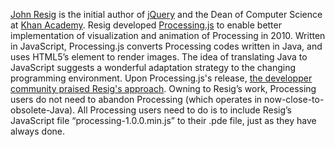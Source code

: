 [John Resig](http://ejohn.org/about/) is the initial author of [jQuery](https://jquery.com/) and the Dean of Computer Science at [Khan Academy](https://www.khanacademy.org/computing/computer-programming). Resig developed [Processing.js](http://processingjs.org/) to enable better implementation of visualization and animation of Processing in 2010. Written in JavaScript, Processing.js converts Processing codes written in Java, and uses HTML5’s <canvas> element to render images. The idea of translating Java to JavaScript suggests a wonderful adaptation strategy to the changing programming environment. Upon Processing.js's release, [the developper community praised Resig's approach](https://www.reddit.com/comments/6ipvz/processingjs_john_resigs_javascript). Owning to Resig’s work, Processing users do not need to abandon Processing (which operates in now-close-to-obsolete-Java). All Processing users need to do is to include Resig’s JavaScript file “processing-1.0.0.min.js” to their .pde file, just as they have always done.
